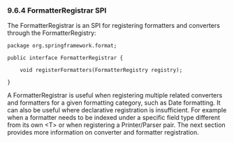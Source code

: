 ### 9.6.4 FormatterRegistrar SPI

The FormatterRegistrar is an SPI for registering formatters and converters through the FormatterRegistry:

```
package org.springframework.format;

public interface FormatterRegistrar {

    void registerFormatters(FormatterRegistry registry);

}
```

A FormatterRegistrar is useful when registering multiple related converters and formatters for a given formatting category, such as Date formatting. It can also be useful where declarative registration is insufficient. For example when a formatter needs to be indexed under a specific field type different from its own &lt;T&gt; or when registering a Printer/Parser pair. The next section provides more information on converter and formatter registration.

